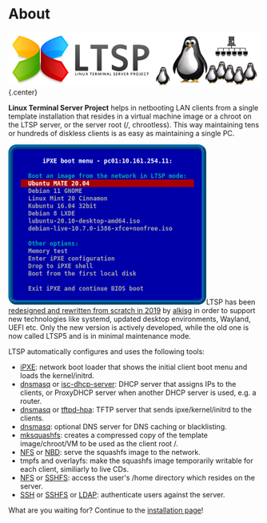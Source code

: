 # About

![](images/logo-penguins.png)
{.center}

**Linux Terminal Server Project** helps in netbooting LAN clients from a single template installation that resides in a virtual machine image or a chroot on the LTSP server, or the server root (/, chrootless). This way maintaining tens or hundreds of diskless clients is as easy as maintaining a single PC.

[![](images/ltsp-ipxe.png)](images/ltsp-ipxe.png)LTSP has been [redesigned and rewritten from scratch in 2019](https://github.com/ltsp/ltsp/discussions/268) by [alkisg](https://github.com/alkisg) in order to support new technologies like systemd, updated desktop environments, Wayland, UEFI etc. Only the new version is actively developed, while the old one is now called LTSP5 and is in minimal maintenance mode.

LTSP automatically configures and uses the following tools:

- [iPXE](https://packages.debian.org/stable/ipxe): network boot loader that shows the initial client boot menu and loads the kernel/initrd.
- [dnsmasq](https://packages.debian.org/stable/dnsmasq) or [isc-dhcp-server](https://packages.debian.org/stable/isc-dhcp-server): DHCP server that assigns IPs to the clients, or ProxyDHCP server when another DHCP server is used, e.g. a router.
- [dnsmasq](https://packages.debian.org/stable/dnsmasq) or [tftpd-hpa](https://packages.debian.org/stable/tftpd-hpa): TFTP server that sends ipxe/kernel/initrd to the clients.
- [dnsmasq](https://packages.debian.org/stable/dnsmasq): optional DNS server for DNS caching or blacklisting.
- [mksquashfs](https://packages.debian.org/stable/squashfs-tools): creates a compressed copy of the template image/chroot/VM to be used as the client root /.
- [NFS](https://packages.debian.org/stable/nfs-kernel-server) or [NBD](https://packages.debian.org/stable/nbd-server): serve the squashfs image to the network.
- tmpfs and overlayfs: make the squashfs image temporarily writable for each client, similiarly to live CDs.
- [NFS](https://packages.debian.org/stable/nfs-kernel-server) or [SSHFS](https://packages.debian.org/stable/sshfs): access the user's /home directory which resides on the server.
- [SSH](https://packages.debian.org/stable/openssh-server) or [SSHFS](https://packages.debian.org/stable/sshfs) or [LDAP](https://packages.debian.org/stable/ldap-utils): authenticate users against the server.

What are you waiting for? Continue to the [installation page](docs/installation)!
